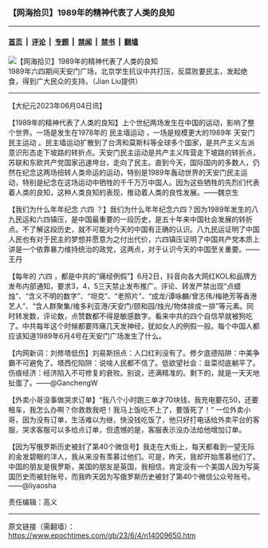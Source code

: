 ### 【网海拾贝】1989年的精神代表了人类的良知

---

#### [首页](../../../..?n14009650) &nbsp;|&nbsp; [评论](../../../../../epoch-comment?n14009650) &nbsp;|&nbsp; [专题](../../../../../epoch-special?n14009650) &nbsp;|&nbsp; [禁闻](../../../../../epoch-news?n14009650) &nbsp;|&nbsp; [禁书](../../../../../books?n14009650) &nbsp;|&nbsp; [翻墙](https://github.com/gfw-breaker/nogfw/blob/master/README.md?n14009650)


<div><img alt="【网海拾贝】1989年的精神代表了人类的良知" class="attachment-djy_600_400 size-djy_600_400 wp-post-image" src="https://i.epochtimes.com/assets/uploads/2019/05/id13031167-June4th_Tiananmen_Massacre_1111-09_result-1-600x400.jpeg"/>
<div class="caption">
 1989年六四期间天安门广场，北京学生抗议中共打压，反腐败要民主，发起绝食，得到广大民众的支持。（Jian Liu提供）
</div></div><hr/><div class="post_content" id="artbody" itemprop="articleBody">
 <!-- article content begin -->
 <p>
  【大纪元2023年06月04日讯】
 </p>
 <p>
  【1989年的精神代表了人类的良知】上个世纪两场发生在中国的运动，影响了整个世界。一场是发生在1978年的
  <ok href="https://www.epochtimes.com/gb/tag/%E6%B0%91%E4%B8%BB%E5%A2%99%E8%BF%90%E5%8A%A8.html">
   民主墙运动
  </ok>
  ，一场是规模更大的1989年
  <ok href="https://www.epochtimes.com/gb/tag/%E5%A4%A9%E5%AE%89%E9%97%A8%E6%B0%91%E4%B8%BB%E8%BF%90%E5%8A%A8.html">
   天安门民主运动
  </ok>
  。民主墙运动扩散到了台湾和莫斯科等全球多个国家，是共产主义左派意识形态走下坡路的转折点。天安门民主运动是共产主义阵营走下坡路的转折点，苏联和东欧共产党国家迅速垮台，走向了民主。直到今天，国际国内的多数人，仍然在纪念这两场扭转人类命运的运动，特别是1989年轰动世界的天安门民主运动，特别是纪念在这场运动中牺牲的千千万万中国人。因为这些牺牲的先烈们代表着人类的良知，这种人类良知的表现，推动着人类的良性发展。——魏京生
 </p>
 <p>
  【我们为什么年年纪念
  <ok href="https://www.epochtimes.com/gb/tag/%E5%85%AD%E5%9B%9B.html">
   六四
  </ok>
  ？】我们为什么年年纪念六四？因为1989年发生的八九民运和六四镇压，是中国最重要的一段历史，是五十年来中国社会发展的转折点。不了解这段历史，就不可能对今天的中国有正确的认识。八九民运证明了中国人民也有对于民主的梦想并愿意为之付出代价，六四镇压证明了中国共产党本质上讲是一个依靠暴力维持统治的政党，这两点，对于认识今天的中国至关重要。——王丹
 </p>
 <p>
  【每年的
  <ok href="https://www.epochtimes.com/gb/tag/%E5%85%AD%E5%9B%9B.html">
   六四
  </ok>
  ，都是中共的“痛经例假”】6月2日，抖音向各大网红KOL和品牌方发布内部通知，要求3，4，5三天禁止发布推广。评论、转发严禁出现“点蜡烛”、“含义不明的数字”、“坦克”、“老照片”、“成龙/谭咏麟/曾志伟/梅艳芳等香港艺人”、“含人群聚集/维多利亚港/天安门/颐和园/烛光/物体排成一排”等元素。同时转发数，评论数，点赞数都不得是敏感数字。看来中共的四个自信早就被狗吃了。中共每年这个时候都要阵痛几天发神经，犹如女人的例假一般。每个中国人都应该知道1989年6月4号在天安门广场发生了什么。
 </p>
 <p>
  【内网新词：刘修塔低伤】刘易斯拐点：人口红利没有了。修夕底德陷阱：中美争霸不可避免了。塔西佗陷阱：说啥人民都不信了。低欲望社会：韭菜彻底躺平了。伤痕经济：经济陷入不可修复的衰败。别说，还满精准的。剩下的，就是一天天地扯蛋了。——@GanchengW
 </p>
 <p>
  【外卖小哥没事做哭求订单】“我八个小时跑三单才70块钱，我充电要花50，还要租车，我怎么办啊？你救救我吧！我马上饭吃不上了，要饿死了！” 一位外卖小哥，因为没有订单，生活难以为继，快没钱吃饭了，他只好打电话给外卖平台的客服，哭求客服可以多给点订单，但遗憾的是，客服表示没办法给他增加订单。
 </p>
 <p>
  【因为写俄罗斯历史被封了第40个微信号】我走在大街上，每天都看到一望无际的金发碧眼的洋人，我从来没有羡慕过他们。可是，昨天，我却开始羡慕他们了。中国的朋友是俄罗斯，美国的朋友是英国，我相信，肯定没有一个美国人因为写英国历史而被封账号，而我昨天因为写俄罗斯历史被封了第40个微信公众号账号。——@liyaosha
 </p>
 <p>
  责任编辑：高义
 </p>
 <!-- article content end -->
 <div id="below_article_ad">
 </div>
</div>


---

原文链接（需翻墙）：https://www.epochtimes.com/gb/23/6/4/n14009650.htm